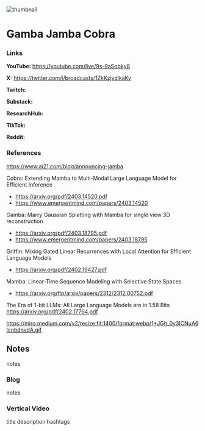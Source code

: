 ![thumbnail](thumbnail.png)

# Gamba Jamba Cobra

### Links

**YouTube:** https://youtube.com/live/9s-9aSobky8

**X:** https://twitter.com/i/broadcasts/1ZkKzjydlkaKv

**Twitch:**

**Substack:**

**ResearchHub:**

**TikTok:**

**Reddit:**

### References

https://www.ai21.com/blog/announcing-jamba

Cobra: Extending Mamba to Multi-Modal Large Language Model for Efficient Inference 
- https://arxiv.org/pdf/2403.14520.pdf
- https://www.emergentmind.com/papers/2403.14520

Gamba: Marry Gaussian Splatting with Mamba for single view 3D reconstruction
- https://arxiv.org/pdf/2403.18795.pdf
- https://www.emergentmind.com/papers/2403.18795

Griffin: Mixing Gated Linear Recurrences with Local Attention for Efficient Language Models
- https://arxiv.org/pdf/2402.19427.pdf

Mamba: Linear-Time Sequence Modeling with Selective State Spaces
- https://arxiv.org/ftp/arxiv/papers/2312/2312.00752.pdf

The Era of 1-bit LLMs: All Large Language Models are in 1.58 Bits
https://arxiv.org/pdf/2402.17764.pdf

https://miro.medium.com/v2/resize:fit:1400/format:webp/1*JGh_0y3ICNuA6IcnbdnvdA.gif

## Notes

notes

### Blog

notes

### Vertical Video

title
description
hashtags
